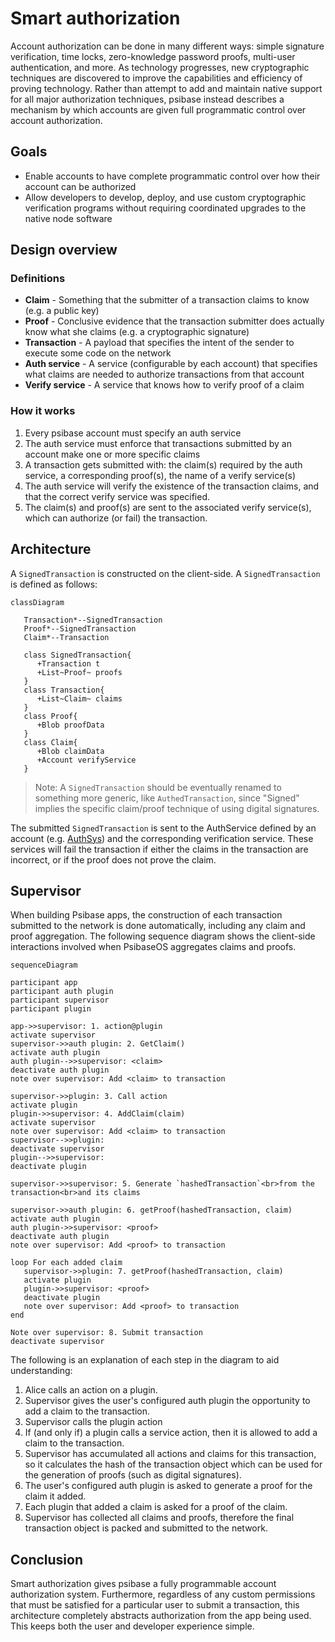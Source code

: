# Smart authorization

Account authorization can be done in many different ways: simple signature verification, time locks, zero-knowledge password proofs, multi-user authentication, and more. As technology progresses, new cryptographic techniques are discovered to improve the capabilities and efficiency of proving technology. Rather than attempt to add and maintain native support for all major authorization techniques, psibase instead describes a mechanism by which accounts are given full programmatic control over account authorization.

## Goals

* Enable accounts to have complete programmatic control over how their account can be authorized
* Allow developers to develop, deploy, and use custom cryptographic verification programs without requiring coordinated upgrades to the native node software


## Design overview

### Definitions

* **Claim** - Something that the submitter of a transaction claims to know (e.g. a public key)
* **Proof** - Conclusive evidence that the transaction submitter does actually know what she claims (e.g. a cryptographic signature)
* **Transaction** - A payload that specifies the intent of the sender to execute some code on the network
* **Auth service** - A service (configurable by each account) that specifies what claims are needed to authorize transactions from that account
* **Verify service** - A service that knows how to verify proof of a claim

### How it works

1. Every psibase account must specify an auth service
2. The auth service must enforce that transactions submitted by an account make one or more specific claims
3. A transaction gets submitted with: the claim(s) required by the auth service, a corresponding proof(s), the name of a verify service(s)
4. The auth service will verify the existence of the transaction claims, and that the correct verify service was specified.
5. The claim(s) and proof(s) are sent to the associated verify service(s), which can authorize (or fail) the transaction.

## Architecture

A `SignedTransaction` is constructed on the client-side. A `SignedTransaction` is defined as follows:

```mermaid
classDiagram

   Transaction*--SignedTransaction
   Proof*--SignedTransaction
   Claim*--Transaction

   class SignedTransaction{
      +Transaction t
      +List~Proof~ proofs
   }
   class Transaction{
      +List~Claim~ claims
   }
   class Proof{
      +Blob proofData
   }
   class Claim{
      +Blob claimData
      +Account verifyService
   }
```

> Note: A `SignedTransaction` should be eventually renamed to something more generic, like `AuthedTransaction`, since "Signed" implies the specific claim/proof technique of using digital signatures.

The submitted `SignedTransaction` is sent to the AuthService defined by an account (e.g. [AuthSys](../../default-apps/auth-sys.md)) and the corresponding verification service. These services will fail the transaction if either the claims in the transaction are incorrect, or if the proof does not prove the claim.

## Supervisor

When building Psibase apps, the construction of each transaction submitted to the network is done automatically, including any claim and proof aggregation. The following sequence diagram shows the client-side interactions involved when PsibaseOS aggregates claims and proofs.

```mermaid
sequenceDiagram

participant app
participant auth plugin
participant supervisor
participant plugin

app->>supervisor: 1. action@plugin
activate supervisor
supervisor->>auth plugin: 2. GetClaim()
activate auth plugin
auth plugin-->>supervisor: <claim>
deactivate auth plugin
note over supervisor: Add <claim> to transaction

supervisor->>plugin: 3. Call action
activate plugin
plugin->>supervisor: 4. AddClaim(claim)
activate supervisor
note over supervisor: Add <claim> to transaction
supervisor-->>plugin: 
deactivate supervisor
plugin-->>supervisor: 
deactivate plugin

supervisor->>supervisor: 5. Generate `hashedTransaction`<br>from the transaction<br>and its claims

supervisor->>auth plugin: 6. getProof(hashedTransaction, claim)
activate auth plugin
auth plugin->>supervisor: <proof>
deactivate auth plugin
note over supervisor: Add <proof> to transaction

loop For each added claim
   supervisor->>plugin: 7. getProof(hashedTransaction, claim)
   activate plugin
   plugin->>supervisor: <proof>
   deactivate plugin
   note over supervisor: Add <proof> to transaction
end

Note over supervisor: 8. Submit transaction
deactivate supervisor
```

The following is an explanation of each step in the diagram to aid understanding:

1. Alice calls an action on a plugin.
2. Supervisor gives the user's configured auth plugin the opportunity to add a claim to the transaction.
3. Supervisor calls the plugin action
4. If (and only if) a plugin calls a service action, then it is allowed to add a claim to the transaction.
5. Supervisor has accumulated all actions and claims for this transaction, so it calculates the hash of the transaction object which can be used for the generation of proofs (such as digital signatures).
6. The user's configured auth plugin is asked to generate a proof for the claim it added.
7. Each plugin that added a claim is asked for a proof of the claim.
8. Supervisor has collected all claims and proofs, therefore the final transaction object is packed and submitted to the network.

## Conclusion

Smart authorization gives psibase a fully programmable account authorization system. Furthermore, regardless of any custom permissions that must be satisfied for a particular user to submit a transaction, this architecture completely abstracts authorization from the app being used. This keeps both the user and developer experience simple.
